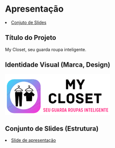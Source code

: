 # Apresentação

<li><a href="https://github.com/ICEI-PUC-Minas-PMV-ADS/pmv-ads-2023-1-e2-proj-int-t8-pmv-ads-2023-1-e3-proj-int-t8-grupo04/blob/235fe74ec01b092481fac5a19e90a50c3c9855fb/presentation/Apresentacao%20Final.pptx"> Conjuto de Slides </a></li>

## Título do Projeto

My Closet, seu guarda roupa inteligente.

## Identidade Visual (Marca, Design)

<img src="https://github.com/ICEI-PUC-Minas-PMV-ADS/pmv-ads-2023-1-e2-proj-int-t8-pmv-ads-2023-1-e3-proj-int-t8-grupo04/blob/e80ee10390d8724c05f3304cc31a7e349bab6e28/docs/img/logo%20%2Bslogam-removebg-preview.png" alt="Slogam, logomarca">



## Conjunto de Slides (Estrutura)

<li><a href="https://github.com/ICEI-PUC-Minas-PMV-ADS/pmv-ads-2023-1-e2-proj-int-t8-pmv-ads-2023-1-e3-proj-int-t8-grupo04/blob/235fe74ec01b092481fac5a19e90a50c3c9855fb/presentation/Apresentacao%20Final.pptx"> Slide de apresentação</a></li>
 
